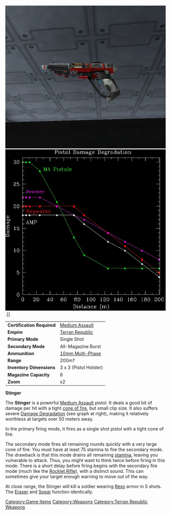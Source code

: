 ![](images/Stinger.jpg "fig:Stinger.jpg")
![](images/Pistol_DD.jpg "fig:Pistol_DD.jpg").\]\]

|                            |                                                    |
| -------------------------- | -------------------------------------------------- |
| **Certification Required** | [Medium Assault](Medium_Assault.md "wikilink")     |
| **Empire**                 | [Terran Republic](Terran_Republic.md "wikilink")   |
| **Primary Mode**           | Single Shot                                        |
| **Secondary Mode**         | All-Magazine Burst                                 |
| **Ammunition**             | [10mm Multi-Phase](10mm_Multi-Phase.md "wikilink") |
| **Range**                  | 200m?                                              |
| **Inventory Dimensions**   | 3 x 3 (Pistol Holster)                             |
| **Magazine Capacity**      | 6                                                  |
| **Zoom**                   | x2                                                 |

**Stinger**

The **Stinger** is a powerful [Medium
Assault](Medium_Assault.md "wikilink") pistol. It deals a good bit of
damage per hit with a tight [cone of fire](cone_of_fire.md "wikilink"), but
small clip size. It also suffers severe [Damage
Degradation](Damage_Degradation.md "wikilink") (see graph at right), making
it relatively worthless at targets over 50 meters away.

In the primary firing mode, it fires as a single shot pistol with a
tight cone of fire.

The secondary mode fires all remaining rounds quickly with a very large
cone of fire. You must have at least 75 stamina to fire the secondary
mode. The drawback is that this mode drains all remaining
[stamina](stamina.md "wikilink"), leaving you vulnerable to attack. Thus,
you might want to think twice before firing in this mode. There is a
short delay before firing begins with the secondary fire mode (much like
the [Rocklet Rifle](Rocklet_Rifle.md "wikilink")), with a distinct sound.
This can sometimes give your target enough warning to move out of the
way.

At close range, the Stinger will kill a soldier wearing
[Rexo](Rexo.md "wikilink") armor in 5 shots. The
[Eraser](Eraser.md "wikilink") and [Spear](Spear.md "wikilink") function
identically.

[Category:Game Items](Category:Game_Items.md "wikilink")
[Category:Weapons](Category:Weapons.md "wikilink") [Category:Terran
Republic Weapons](Category:Terran_Republic_Weapons.md "wikilink")
